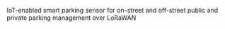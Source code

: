 IoT-enabled smart parking sensor for on-street and off-street public and private parking management over LoRaWAN